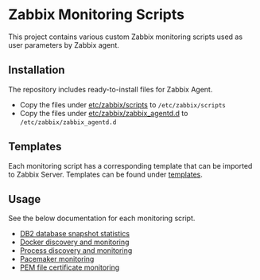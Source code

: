 # Zabbix Monitoring Scripts

This project contains various custom Zabbix monitoring scripts used as user parameters by Zabbix agent.

## Installation

The repository includes ready-to-install files for Zabbix Agent.

* Copy the files under [etc/zabbix/scripts](etc/zabbix/scripts) to `/etc/zabbix/scripts`
* Copy the files under [etc/zabbix/zabbix_agentd.d](etc/zabbix/zabbix_agentd.d) to `/etc/zabbix/zabbix_agentd.d`

## Templates

Each monitoring script has a corresponding template that can be imported to Zabbix Server. Templates can be found under [templates](templates).

## Usage

See the below documentation for each monitoring script.

- [DB2 database snapshot statistics](documentation/db2stat.md)
- [Docker discovery and monitoring](documentation/docker.md)
- [Process discovery and monitoring](documentation/process.md)
- [Pacemaker monitoring](documentation/pacemaker.md)
- [PEM file certificate monitoring](documentation/certificates.md)
